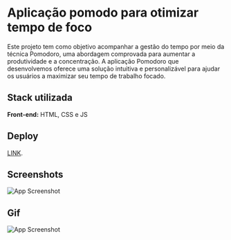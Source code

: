 # Aplicação pomodo para otimizar tempo de foco

Este projeto tem como objetivo acompanhar a gestão do tempo por meio da técnica Pomodoro, uma abordagem comprovada para aumentar a produtividade e a concentração. A aplicação Pomodoro que desenvolvemos oferece uma solução intuitiva e personalizável para ajudar os usuários a maximizar seu tempo de trabalho focado.


## Stack utilizada

**Front-end:** HTML, CSS e JS


## Deploy

[LINK](https://pomousefultimer.vercel.app/).

## Screenshots

![App Screenshot]()

## Gif
![App Screenshot]()